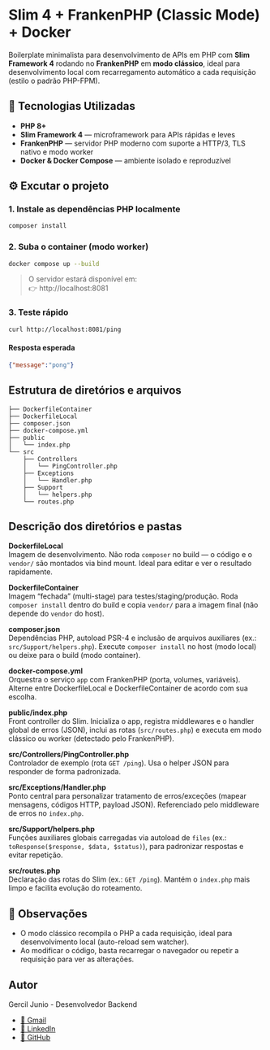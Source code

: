 # Slim 4 + FrankenPHP (Classic Mode) + Docker
Boilerplate minimalista para desenvolvimento de APIs em PHP com **Slim Framework 4** rodando no **FrankenPHP** em **modo clássico**, ideal para desenvolvimento local com recarregamento automático a cada requisição (estilo o padrão PHP-FPM).

## 🚀 Tecnologias Utilizadas

- **PHP 8+**
- **Slim Framework 4** — microframework para APIs rápidas e leves  
- **FrankenPHP** — servidor PHP moderno com suporte a HTTP/3, TLS nativo e modo worker  
- **Docker & Docker Compose** — ambiente isolado e reproduzível  

## ⚙️ Excutar o projeto

### 1. Instale as dependências PHP localmente
```bash
composer install
```

### 2. Suba o container (modo worker)
```bash
docker compose up --build
```

> O servidor estará disponível em:   
> 👉 http://localhost:8081

### 3. Teste rápido
```bash
curl http://localhost:8081/ping
```
#### Resposta esperada
```json
{"message":"pong"}
```

## Estrutura de diretórios e arquivos

```
├── DockerfileContainer
├── DockerfileLocal
├── composer.json
├── docker-compose.yml
├── public
│   └── index.php
└── src
    ├── Controllers
    │   └── PingController.php
    ├── Exceptions
    │   └── Handler.php
    ├── Support
    │   └── helpers.php
    └── routes.php
```

## Descrição dos diretórios e pastas
**DockerfileLocal**  
Imagem de desenvolvimento. Não roda `composer` no build — o código e o `vendor/` são montados via bind mount. Ideal para editar e ver o resultado rapidamente.

**DockerfileContainer**  
Imagem “fechada” (multi-stage) para testes/staging/produção. Roda `composer install` dentro do build e copia `vendor/` para a imagem final (não depende do `vendor` do host).

**composer.json**  
Dependências PHP, autoload PSR-4 e inclusão de arquivos auxiliares (ex.: `src/Support/helpers.php`). Execute `composer install` no host (modo local) ou deixe para o build (modo container).

**docker-compose.yml**  
Orquestra o serviço `app` com FrankenPHP (porta, volumes, variáveis). Alterne entre DockerfileLocal e DockerfileContainer de acordo com sua escolha.

**public/index.php**  
Front controller do Slim. Inicializa o app, registra middlewares e o handler global de erros (JSON), inclui as rotas (`src/routes.php`) e executa em modo clássico ou worker (detectado pelo FrankenPHP).

**src/Controllers/PingController.php**  
Controlador de exemplo (rota `GET /ping`). Usa o helper JSON para responder de forma padronizada.

**src/Exceptions/Handler.php**  
Ponto central para personalizar tratamento de erros/exceções (mapear mensagens, códigos HTTP, payload JSON). Referenciado pelo middleware de erros no `index.php`.

**src/Support/helpers.php**  
Funções auxiliares globais carregadas via autoload de `files` (ex.: `toResponse($response, $data, $status)`), para padronizar respostas e evitar repetição.

**src/routes.php**  
Declaração das rotas do Slim (ex.: `GET /ping`). Mantém o `index.php` mais limpo e facilita evolução do roteamento.

## 🧠 Observações
- O modo clássico recompila o PHP a cada requisição, ideal para desenvolvimento local (auto-reload sem watcher).
- Ao modificar o código, basta recarregar o navegador ou repetir a requisição para ver as alterações.

## Autor
Gercil Junio - Desenvolvedor Backend

- [📧 Gmail](mailto:gerciljunio@gmail.com)
- [💼 LinkedIn](https://www.linkedin.com/in/gercil)
- [🐙 GitHub](https://github.com/gerciljunio)